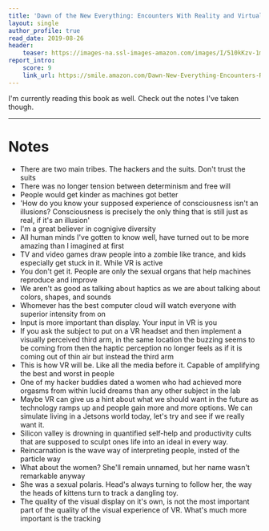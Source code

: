```yaml
---
title: 'Dawn of the New Everything: Encounters With Reality and Virtual Reality by Jaron Lanier'
layout: single
author_profile: true
read_date: 2019-08-26
header:
    teaser: https://images-na.ssl-images-amazon.com/images/I/510kKzv-1mL._SX322_BO1,204,203,200_.jpg
report_intro:
    score: 9
    link_url: https://smile.amazon.com/Dawn-New-Everything-Encounters-Reality/dp/1627794093
---
```


I'm currently reading this book as well. Check out the notes I've taken though.

<div style="clear: both;"></div>

<!--more-->

---

# Notes
* There are two main tribes. The hackers and the suits. Don't trust the suits
* There was no longer tension between determinism and free will
* People would get kinder as machines got better
* 'How do you know your supposed experience of consciousness isn't an illusions? Consciousness is precisely the only thing that is still just as real, if it's an illusion'
* I'm a great believer in cognigive diversity
* All human minds I've gotten to know well, have turned out to be more amazing than I imagined at first
* TV and video games draw people into a zombie like trance, and kids especially get stuck in it. While VR is active
* You don't get it. People are only the sexual organs that help machines reproduce and improve
* We aren't as good as talking about haptics as we are about talking about colors, shapes, and sounds
* Whomever has the best computer cloud will watch everyone with superior intensity from on
* Input is more important than display. Your input in VR is you
* If you ask the subject to put on a VR headset and then implement a visually perceived third arm, in the same location the buzzing seems to be coming from then the haptic perception no longer feels as if it is coming out of thin air but instead the third arm
* This is how VR will be. Like all the media before it. Capable of amplifying the best and worst in people
* One of my hacker buddies dated a women who had achieved more orgasms from within lucid dreams than any other subject in the lab
* Maybe VR can give us a hint about what we should want in the future as technology ramps up and people gain more and more options. We can simulate living in a Jetsons world today, let's try and see if we really want it.
* Silicon valley is drowning in quantified self-help and productivity cults that are supposed to sculpt ones life into an ideal in every way.
* Reincarnation is the wave way of interpreting people, insted of the particle way
* What about the women? She'll remain unnamed, but her name wasn't remarkable anyway
* She was a sexual polaris. Head's always turning to follow her, the way the heads of kittens turn to track a dangling toy.
* The quality of the visual display on it's own, is not the most important part of the quality of the visual experience of VR. What's much  more important is the tracking